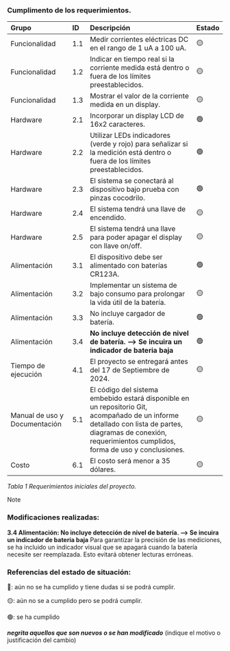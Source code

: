 ### Cumplimento de los requerimientos.

| Grupo | ID | Descripción | Estado |
|:---|:---|:---|:---|
| Funcionalidad | 1.1 | Medir corrientes eléctricas DC en el rango de 1 uA a 100 uA. | 🟡 |
| Funcionalidad | 1.2 | Indicar en tiempo real si la corriente medida está dentro o fuera de los límites preestablecidos. |   🟡  |
| Funcionalidad | 1.3 | Mostrar el valor de la corriente medida en un display. |  🟡   |
| Hardware | 2.1 | Incorporar un display LCD de 16x2 caracteres. |  🟢 |
| Hardware | 2.2 | Utilizar LEDs indicadores (verde y rojo) para señalizar si la medición está dentro o fuera de los límites preestablecidos. | 🟢  |
| Hardware | 2.3 | El sistema se conectará al dispositivo bajo prueba con pinzas cocodrilo. |  🟢 |
| Hardware | 2.4 | El sistema tendrá una llave de encendido. |  🟡   |
| Hardware | 2.5 | El sistema tendrá una llave para poder apagar el display con llave on/off. |  🟡   |
| Alimentación | 3.1 | El dispositivo debe ser alimentado con baterías CR123A. | 🟢  |
| Alimentación | 3.2 | Implementar un sistema de bajo consumo para prolongar la vida útil de la batería. |  🟡   |
| Alimentación | 3.3 | No incluye cargador de batería. |  🟢 |
| Alimentación | 3.4 | **No incluye detección de nivel de batería. --> Se incuira un indicador de bateria baja** | 🟢  |
| Tiempo de ejecución| 4.1 | El proyecto se entregará antes del 17 de Septiembre de 2024. |  🟡   |
| Manual de uso y Documentación | 5.1 | El código del sistema embebido estará disponible en un repositorio Git, acompañado de un informe detallado con lista de partes, diagramas de conexión, requerimientos cumplidos, forma de uso y conclusiones. |  🟡   |
| Costo | 6.1 | El costo será menor a 35 dólares. |  🟡   |

_Tabla 1 Requerimientos iniciales del proyecto._

> [!NOTE]
> ### Modificaciones realizadas:
> **3.4 Alimentación: No incluye detección de nivel de batería. --> Se incuira un indicador de bateria baja**
>  Para garantizar la precisión de las mediciones, se ha incluido un indicador visual que se apagará cuando la batería necesite ser reemplazada. Esto evitará obtener lecturas erróneas.

### Referencias del estado de situación:

🔴: aún no se ha cumplido y tiene dudas si se podrá cumplir.

🟡: aún no se a cumplido pero se podrá cumplir.

🟢: se ha cumplido

***negrita aquellos que son nuevos o se han modificado*** (indique el motivo o justificación del cambio)
